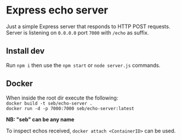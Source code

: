 # Express echo server

Just a simple Express server that responds to HTTP POST requests.  
Server is listening on `0.0.0.0` port `7000` with `/echo` as suffix.

## Install dev

Run `npm i` then use the `npm start` or `node server.js` commands.

## Docker
When inside the root dir execute the following:  
`docker build -t seb/echo-server .`  
`docker run -d -p 7000:7000 seb/echo-server:latest`

**NB: "seb" can be any name**

To inspect echos received, `docker attach <ContainerID>` can be used.
